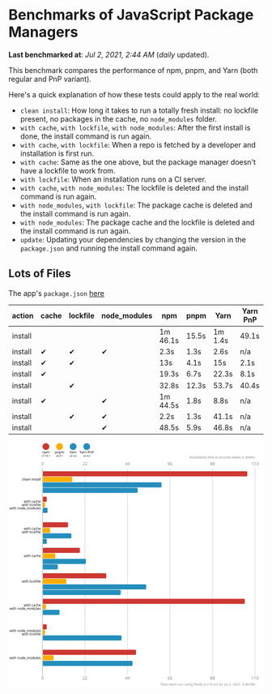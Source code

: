 # Benchmarks of JavaScript Package Managers

**Last benchmarked at**: _Jul 2, 2021, 2:44 AM_ (_daily_ updated).

This benchmark compares the performance of npm, pnpm, and Yarn (both regular and PnP variant).

Here's a quick explanation of how these tests could apply to the real world:

- `clean install`: How long it takes to run a totally fresh install: no lockfile present, no packages in the cache, no `node_modules` folder.
- `with cache`, `with lockfile`, `with node_modules`: After the first install is done, the install command is run again.
- `with cache`, `with lockfile`: When a repo is fetched by a developer and installation is first run.
- `with cache`: Same as the one above, but the package manager doesn't have a lockfile to work from.
- `with lockfile`: When an installation runs on a CI server.
- `with cache`, `with node_modules`: The lockfile is deleted and the install command is run again.
- `with node_modules`, `with lockfile`: The package cache is deleted and the install command is run again.
- `with node_modules`: The package cache and the lockfile is deleted and the install command is run again.
- `update`: Updating your dependencies by changing the version in the `package.json` and running the install command again.

## Lots of Files

The app's `package.json` [here](https://github.com/pnpm/pnpm.github.io/blob/main/benchmarks/fixtures/alotta-files/package.json)

| action  | cache | lockfile | node_modules| npm | pnpm | Yarn | Yarn PnP |
| ---     | ---   | ---      | ---         | --- | ---  | ---  | ---      |
| install |       |          |             | 1m 46.1s | 15.5s | 1m 1.4s | 49.1s |
| install | ✔     | ✔        | ✔           | 2.3s | 1.3s | 2.6s | n/a |
| install | ✔     | ✔        |             | 13s | 4.1s | 15s | 2.1s |
| install | ✔     |          |             | 19.3s | 6.7s | 22.3s | 8.1s |
| install |       | ✔        |             | 32.8s | 12.3s | 53.7s | 40.4s |
| install | ✔     |          | ✔           | 1m 44.5s | 1.8s | 8.8s | n/a |
| install |       | ✔        | ✔           | 2.2s | 1.3s | 41.1s | n/a |
| install |       |          | ✔           | 48.5s | 5.9s | 46.8s | n/a |

![Graph of the alotta-files results](../../static/img/benchmarks/alotta-files.svg)